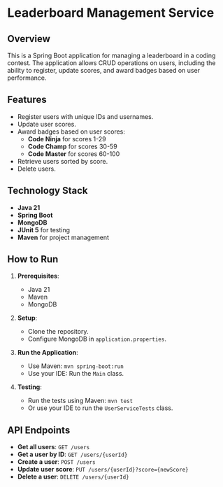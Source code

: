 # Leaderboard Management Service

## Overview

This is a Spring Boot application for managing a leaderboard in a coding contest. The application allows CRUD operations on users, including the ability to register, update scores, and award badges based on user performance.

## Features

- Register users with unique IDs and usernames.
- Update user scores.
- Award badges based on user scores:
    - **Code Ninja** for scores 1-29
    - **Code Champ** for scores 30-59
    - **Code Master** for scores 60-100
- Retrieve users sorted by score.
- Delete users.

## Technology Stack

- **Java 21**
- **Spring Boot**
- **MongoDB**
- **JUnit 5** for testing
- **Maven** for project management

## How to Run

1. **Prerequisites**:
    - Java 21
    - Maven
    - MongoDB

2. **Setup**:
    - Clone the repository.
    - Configure MongoDB in `application.properties`.

3. **Run the Application**:
    - Use Maven: `mvn spring-boot:run`
    - Use your IDE: Run the `Main` class.

4. **Testing**:
    - Run the tests using Maven: `mvn test`
    - Or use your IDE to run the `UserServiceTests` class.

## API Endpoints

- **Get all users**: `GET /users`
- **Get a user by ID**: `GET /users/{userId}`
- **Create a user**: `POST /users`
- **Update user score**: `PUT /users/{userId}?score={newScore}`
- **Delete a user**: `DELETE /users/{userId}`